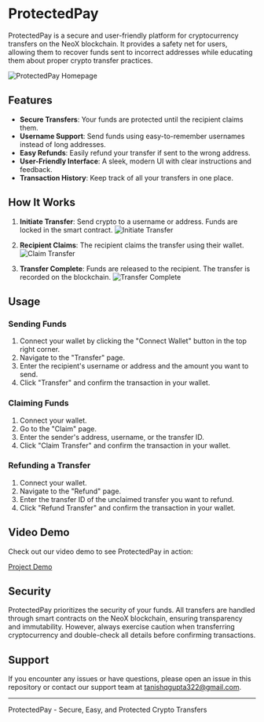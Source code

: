 # ProtectedPay

ProtectedPay is a secure and user-friendly platform for cryptocurrency transfers on the NeoX blockchain. It provides a safety net for users, allowing them to recover funds sent to incorrect addresses while educating them about proper crypto transfer practices.

![ProtectedPay Homepage](https://github.com/user-attachments/assets/3766376b-d28b-4be9-b379-cd3c4fd94542)

## Features

- **Secure Transfers**: Your funds are protected until the recipient claims them.
- **Username Support**: Send funds using easy-to-remember usernames instead of long addresses.
- **Easy Refunds**: Easily refund your transfer if sent to the wrong address.
- **User-Friendly Interface**: A sleek, modern UI with clear instructions and feedback.
- **Transaction History**: Keep track of all your transfers in one place.

## How It Works

1. **Initiate Transfer**: Send crypto to a username or address. Funds are locked in the smart contract.
   ![Initiate Transfer](https://github.com/user-attachments/assets/76b0f8d5-98d5-476c-b789-a0da330e42ea)

2. **Recipient Claims**: The recipient claims the transfer using their wallet.
   ![Claim Transfer](https://github.com/user-attachments/assets/b6b47ffa-215c-4e37-9795-e971c0909a74)

3. **Transfer Complete**: Funds are released to the recipient. The transfer is recorded on the blockchain.
   ![Transfer Complete](https://github.com/user-attachments/assets/58d7aa00-113d-427b-a021-488398f59f2e)

## Usage

### Sending Funds

1. Connect your wallet by clicking the "Connect Wallet" button in the top right corner.
2. Navigate to the "Transfer" page.
3. Enter the recipient's username or address and the amount you want to send.
4. Click "Transfer" and confirm the transaction in your wallet.

### Claiming Funds

1. Connect your wallet.
2. Go to the "Claim" page.
3. Enter the sender's address, username, or the transfer ID.
4. Click "Claim Transfer" and confirm the transaction in your wallet.

### Refunding a Transfer

1. Connect your wallet.
2. Navigate to the "Refund" page.
3. Enter the transfer ID of the unclaimed transfer you want to refund.
4. Click "Refund Transfer" and confirm the transaction in your wallet.

## Video Demo

Check out our video demo to see ProtectedPay in action:

[Project Demo](https://www.youtube.com/watch?v=moUzb4HsMRw)

## Security

ProtectedPay prioritizes the security of your funds. All transfers are handled through smart contracts on the NeoX blockchain, ensuring transparency and immutability. However, always exercise caution when transferring cryptocurrency and double-check all details before confirming transactions.

## Support

If you encounter any issues or have questions, please open an issue in this repository or contact our support team at tanishqgupta322@gmail.com.

---

ProtectedPay - Secure, Easy, and Protected Crypto Transfers
